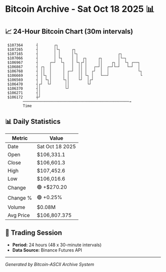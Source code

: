 # Bitcoin Archive - Sat Oct 18 2025 📊

## 📈 24-Hour Bitcoin Chart (30m intervals)

```
 $107364      ┤       ┌┐                                       
 $107265      ┤       │└┐     ┌┐                               
 $107165      ┤       │ │     │└┐                  ┌┐          
 $107066      ┤       │ └┐    │ │  ┌┐     ┌┐       │└─┐        
 $106967      ┤     ┌─┘  └┐   │ └┐┌┘│     ││    ┌┐ │  └┐ ┌──┐  
 $106867      ┤ ┌┐  │     │   │  ││ │   ┌─┘│  ┌─┘└─┘   └─┘  │  
 $106768      ┤ ││  │     │ ┌─┘  ││ │  ┌┘  │  │             └┐ 
 $106669      ┤ │└┐ │     │ │    ││ └┐ │   └──┘              └ 
 $106569      ┤ │ └┐│     └┐│    └┘  │┌┘                       
 $106470      ┤┌┘  └┘      ││        └┘                        
 $106370      ┤│           └┘                                  
 $106271      ┤│                                               
 $106172      ┼┘                                               
        ────────────────────────────────────────────────→
        Time
```

## 📊 Daily Statistics

| Metric | Value |
|--------|-------|
| Date | Sat Oct 18 2025 |
| Open | $106,331.1 |
| Close | $106,601.3 |
| High | $107,452.6 |
| Low | $106,016.6 |
| Change | 🟢 +$270.20 |
| Change % | 🟢 +0.25% |
| Volume | $0.08M |
| Avg Price | $106,807.375 |

## 📅 Trading Session

- **Period:** 24 hours (48 x 30-minute intervals)
- **Data Source:** Binance Futures API

---
*Generated by Bitcoin-ASCII Archive System*
